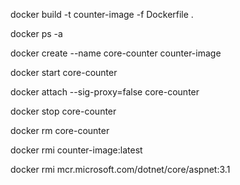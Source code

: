 docker build -t counter-image -f Dockerfile .

docker ps -a

docker create --name core-counter counter-image

docker start core-counter

docker attach --sig-proxy=false core-counter

docker stop core-counter

docker rm core-counter

docker rmi counter-image:latest

docker rmi mcr.microsoft.com/dotnet/core/aspnet:3.1
